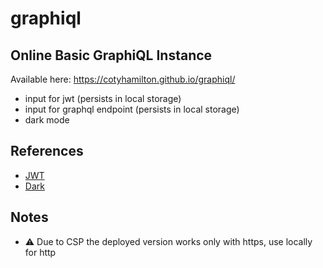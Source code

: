 # graphiql

## Online Basic GraphiQL Instance

Available here: https://cotyhamilton.github.io/graphiql/

- input for jwt (persists in local storage)
- input for graphql endpoint (persists in local storage)
- dark mode

## References

- [JWT](https://gist.github.com/sasso/3c3d728e0049d5b66a2c19b349b7f164)
- [Dark](https://github.com/graphql/graphiql/pull/2146/files#diff-d866ad6355af028f6da3dee46fa9411b289e502f69f077333022f272af911b18)

## Notes

- ⚠️ Due to CSP the deployed version works only with https, use locally for http
